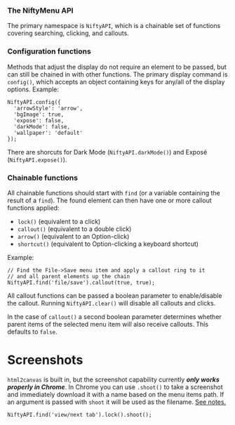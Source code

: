 ### The NiftyMenu API

The primary namespace is `NiftyAPI`, which is a chainable set of functions covering searching, clicking, and callouts.

### Configuration functions

Methods that adjust the display do not require an element to be passed, but can still be chained in with other functions. The primary display command is `config()`, which accepts an object containing keys for any/all of the display options. Example:

    NiftyAPI.config({
      'arrowStyle': 'arrow',
      'bgImage': true,
      'expose': false,
      'darkMode': false,
      'wallpaper': 'default'
    });

There are shorcuts for Dark Mode (`NiftyAPI.darkMode()`) and Exposé (`NiftyAPI.expose()`).

### Chainable functions

All chainable functions should start with `find` (or a variable containing the result of a `find`). The found element can then have one or more callout functions applied: 
    
- `lock()` (equivalent to a click)
- `callout()` (equivalent to a double click)
- `arrow()` (equivalent to an Option-click)
- `shortcut()` (equivalent to Option-clicking a keyboard shortcut)

Example:

    // Find the File->Save menu item and apply a callout ring to it 
    // and all parent elements up the chain
    NiftyAPI.find('file/save').callout(true, true);

All callout functions can be passed a boolean parameter to enable/disable the callout. Running `NiftyAPI.clear()` will disable all callouts and clicks.

In the case of `callout()` a second boolean parameter determines whether parent items of the selected menu item will also receive callouts. This defaults to `false`.

# Screenshots

`html2canvas` is built in, but the screenshot capability currently ***only works properly in Chrome***. In Chrome you can use `.shoot()` to take a screenshot and immediately download it with a name based on the menu items path. If an argument is passed with `shoot` it will be used as the filename. [See notes.](https://ttscoff.github.io/niftymenu/jsapi/NiftyAPI.html#.shoot__anchor)

    NiftyAPI.find('view/next tab').lock().shoot();


